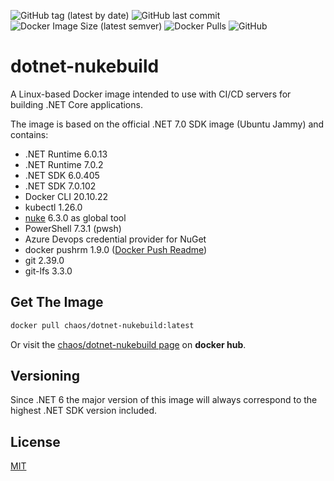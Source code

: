 ![GitHub tag (latest by date)](https://img.shields.io/github/v/tag/chA0s-Chris/dotnet-nukebuild?label=version&style=plastic)
![GitHub last commit](https://img.shields.io/github/last-commit/chA0s-Chris/dotnet-nukebuild?style=plastic)
![Docker Image Size (latest semver)](https://img.shields.io/docker/image-size/chaos/dotnet-nukebuild?style=plastic)
![Docker Pulls](https://img.shields.io/docker/pulls/chaos/dotnet-nukebuild?style=plastic)
![GitHub](https://img.shields.io/github/license/chA0s-Chris/dotnet-nukebuild?style=plastic)


# dotnet-nukebuild

A Linux-based Docker image intended to use with CI/CD servers for building .NET Core applications.

The image is based on the official .NET 7.0 SDK image (Ubuntu Jammy) and contains:

* .NET Runtime 6.0.13
* .NET Runtime 7.0.2
* .NET SDK 6.0.405
* .NET SDK 7.0.102
* Docker CLI 20.10.22
* kubectl 1.26.0
* [nuke](https://nuke.build) 6.3.0  as global tool 
* PowerShell 7.3.1 (pwsh)
* Azure Devops credential provider for NuGet
* docker pushrm 1.9.0 ([Docker Push Readme](https://github.com/christian-korneck/docker-pushrm))
* git 2.39.0
* git-lfs 3.3.0

## Get The Image

```bash
docker pull chaos/dotnet-nukebuild:latest
```

Or visit the [chaos/dotnet-nukebuild page](https://hub.docker.com/r/chaos/dotnet-nukebuild) on **docker hub**.

## Versioning

Since .NET 6 the major version of this image will always correspond to the highest .NET SDK version included.

## License

[MIT](https://github.com/chA0s-Chris/dotnet-cakebuild/blob/master/LICENSE)